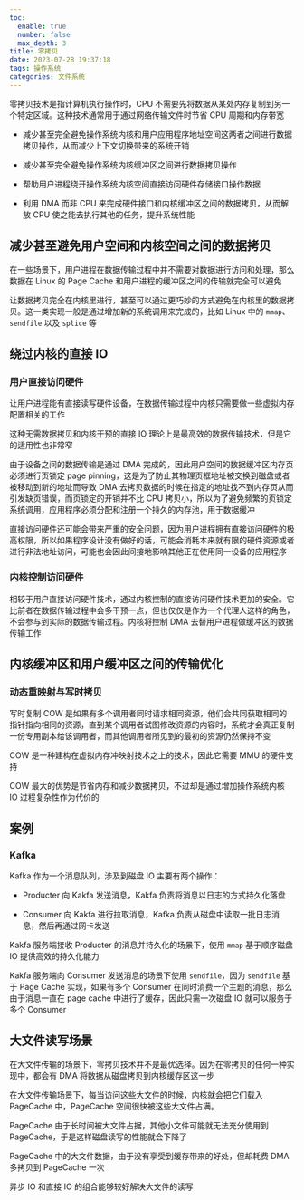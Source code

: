 ```yaml
---
toc:
  enable: true
  number: false
  max_depth: 3
title: 零拷贝
date: 2023-07-28 19:37:18
tags: 操作系统
categories: 文件系统
---
```


零拷贝技术是指计算机执行操作时，CPU 不需要先将数据从某处内存复制到另一个特定区域。这种技术通常用于通过网络传输文件时节省 CPU 周期和内存带宽

- 减少甚至完全避免操作系统内核和用户应用程序地址空间这两者之间进行数据拷贝操作，从而减少上下文切换带来的系统开销

- 减少甚至完全避免操作系统内核缓冲区之间进行数据拷贝操作

- 帮助用户进程绕开操作系统内核空间直接访问硬件存储接口操作数据

- 利用 DMA 而非 CPU 来完成硬件接口和内核缓冲区之间的数据拷贝，从而解放 CPU 使之能去执行其他的任务，提升系统性能

## 减少甚至避免用户空间和内核空间之间的数据拷贝

在一些场景下，用户进程在数据传输过程中并不需要对数据进行访问和处理，那么数据在 Linux 的 Page Cache 和用户进程的缓冲区之间的传输就完全可以避免

让数据拷贝完全在内核里进行，甚至可以通过更巧妙的方式避免在内核里的数据拷贝。这一类实现一般是通过增加新的系统调用来完成的，比如 Linux 中的 `mmap`、`sendfile` 以及 `splice` 等

## 绕过内核的直接 IO

### 用户直接访问硬件

让用户进程能有直接读写硬件设备，在数据传输过程中内核只需要做一些虚拟内存配置相关的工作

这种无需数据拷贝和内核干预的直接 IO 理论上是最高效的数据传输技术，但是它的适用性也非常窄

由于设备之间的数据传输是通过 DMA 完成的，因此用户空间的数据缓冲区内存页必须进行页锁定 page pinning，这是为了防止其物理页框地址被交换到磁盘或者被移动到新的地址而导致 DMA 去拷贝数据的时候在指定的地址找不到内存页从而引发缺页错误，而页锁定的开销并不比 CPU 拷贝小，所以为了避免频繁的页锁定系统调用，应用程序必须分配和注册一个持久的内存池，用于数据缓冲

直接访问硬件还可能会带来严重的安全问题，因为用户进程拥有直接访问硬件的极高权限，所以如果程序设计没有做好的话，可能会消耗本来就有限的硬件资源或者进行非法地址访问，可能也会因此间接地影响其他正在使用同一设备的应用程序

### 内核控制访问硬件

相较于用户直接访问硬件技术，通过内核控制的直接访问硬件技术更加的安全。它比前者在数据传输过程中会多干预一点，但也仅仅是作为一个代理人这样的角色，不会参与到实际的数据传输过程。内核将控制 DMA 去替用户进程做缓冲区的数据传输工作

## 内核缓冲区和用户缓冲区之间的传输优化

### 动态重映射与写时拷贝

写时复制 COW 是如果有多个调用者同时请求相同资源，他们会共同获取相同的指针指向相同的资源，直到某个调用者试图修改资源的内容时，系统才会真正复制一份专用副本给该调用者，而其他调用者所见到的最初的资源仍然保持不变

COW 是一种建构在虚拟内存冲映射技术之上的技术，因此它需要 MMU 的硬件支持

COW 最大的优势是节省内存和减少数据拷贝，不过却是通过增加操作系统内核 IO 过程复杂性作为代价的

## 案例

### Kafka

Kafka 作为一个消息队列，涉及到磁盘 IO 主要有两个操作：

- Producter 向 Kakfa 发送消息，Kakfa 负责将消息以日志的方式持久化落盘

- Consumer 向 Kakfa 进行拉取消息，Kafka 负责从磁盘中读取一批日志消息，然后再通过网卡发送

Kakfa 服务端接收 Producter 的消息并持久化的场景下，使用 `mmap` 基于顺序磁盘 IO 提供高效的持久化能力

 Kakfa 服务端向 Consumer 发送消息的场景下使用 `sendfile`，因为 `sendfile` 基于 Page Cache 实现，如果有多个 Consumer 在同时消费一个主题的消息，那么由于消息一直在 page cache 中进行了缓存，因此只需一次磁盘 IO 就可以服务于多个 Consumer

 ## 大文件读写场景

在大文件传输的场景下，零拷贝技术并不是最优选择。因为在零拷贝的任何一种实现中，都会有 DMA 将数据从磁盘拷贝到内核缓存区这一步
 
在大文件传输场景下，每当访问这些大文件的时候，内核就会把它们载入 PageCache 中，PageCache 空间很快被这些大文件占满。

PageCache 由于长时间被大文件占据，其他小文件可能就无法充分使用到 PageCache，于是这样磁盘读写的性能就会下降了

PageCache 中的大文件数据，由于没有享受到缓存带来的好处，但却耗费 DMA 多拷贝到 PageCache 一次

异步 IO 和直接 IO 的组合能够较好解决大文件的读写